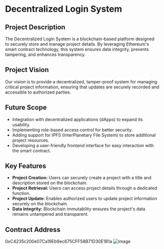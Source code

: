 # Decentralized Login System

## Project Description
The Decentralized Login System is a blockchain-based platform designed to securely store and manage project details. By leveraging Ethereum's smart contract technology, this system ensures data integrity, prevents tampering, and enhances transparency.

## Project Vision
Our vision is to provide a decentralized, tamper-proof system for managing critical project information, ensuring that updates are securely recorded and accessible to authorized parties.

## Future Scope
- Integration with decentralized applications (dApps) to expand its usability.
- Implementing role-based access control for better security.
- Adding support for IPFS (InterPlanetary File System) to store additional project resources.
- Developing a user-friendly frontend interface for easy interaction with the smart contract.

## Key Features
- **Project Creation:** Users can securely create a project with a title and description stored on the blockchain.
- **Project Retrieval:** Users can access project details through a dedicated function.
- **Project Update:** Enables authorized users to update project information securely on the blockchain.
- **Data Integrity:** Blockchain immutability ensures the project's data remains untampered and transparent.

## Contract Address
0xC4235c200e07Ca19Eb9ec675CFF58B71D30E1B1a
![image](https://github.com/user-attachments/assets/26af1ce3-809e-469e-9473-1dc4964a4d10)
